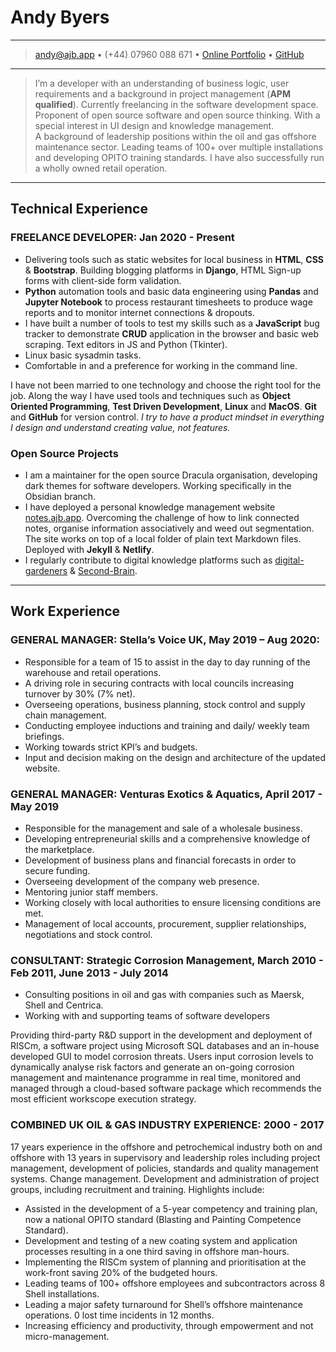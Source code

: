 # Andy Byers

---

> [andy@ajb.app](mailto:andy@ajb.app) • (+44) 07960 088 671 • [Online Portfolio](https://ajb.app) • [GitHub](https://github.com/andybyers21)

---

> I’m a developer with an understanding of business logic, user requirements and a background in project management (**APM qualified**). Currently freelancing in the software development space. Proponent of open source software and open source thinking. With a special interest in UI design and knowledge management.\
> A background of leadership positions within the oil and gas offshore maintenance sector. Leading teams of 100+ over multiple installations and developing OPITO training standards. I have also successfully run a wholly owned retail operation.

---

## Technical Experience

### FREELANCE DEVELOPER: Jan 2020 - Present

- Delivering tools such as static websites for local business in **HTML**, **CSS** & **Bootstrap**. Building blogging platforms in **Django**, HTML Sign-up forms with client-side form validation.
- **Python** automation tools and basic data engineering using **Pandas** and **Jupyter Notebook** to process restaurant timesheets to produce wage reports and to monitor internet connections & dropouts.
- I have built a number of tools to test my skills such as a **JavaScript** bug tracker to demonstrate **CRUD** application in the browser and basic web scraping. Text editors in JS and Python (Tkinter).
- Linux basic sysadmin tasks.
- Comfortable in and a preference for working in the command line.

I have not been married to one technology and choose the right tool for the job. Along the way I have used tools and techniques such as **Object Oriented Programming**, **Test Driven Development**, **Linux** and **MacOS**. **Git** and **GitHub** for version control. _I try to have a product mindset in everything I design and understand creating value, not features._

### Open Source Projects

- I am a maintainer for the open source Dracula organisation, developing dark themes for software developers. Working specifically in the Obsidian branch.
- I have deployed a personal knowledge management website [notes.ajb.app](https://notes.ajb.app). Overcoming the challenge of how to link connected notes, organise information associatively and weed out segmentation. The site works on top of a local folder of plain text Markdown files. Deployed with **Jekyll** & **Netlify**.
- I regularly contribute to digital knowledge platforms such as [digital-gardeners](https://github.com/MaggieAppleton/digital-gardeners) & [Second-Brain](https://github.com/KasperZutterman/Second-Brain).

---

## Work Experience

### GENERAL MANAGER: Stella’s Voice UK, May 2019 – Aug 2020:

- Responsible for a team of 15 to assist in the day to day running of the warehouse and retail operations.
- A driving role in securing contracts with local councils increasing turnover by 30% (7% net).
- Overseeing operations, business planning, stock control and supply chain management.
- Conducting employee inductions and training and daily/ weekly team briefings.
- Working towards strict KPI’s and budgets.
- Input and decision making on the design and architecture of the updated website.

### GENERAL MANAGER: Venturas Exotics & Aquatics, April 2017 - May 2019

- Responsible for the management and sale of a wholesale business.
- Developing entrepreneurial skills and a comprehensive knowledge of the marketplace.
- Development of business plans and financial forecasts in order to secure funding.
- Overseeing development of the company web presence.
- Mentoring junior staff members.
- Working closely with local authorities to ensure licensing conditions are met.
- Management of local accounts, procurement, supplier relationships, negotiations and stock control.

### CONSULTANT: Strategic Corrosion Management, March 2010 - Feb 2011, June 2013 - July 2014

- Consulting positions in oil and gas with companies such as Maersk, Shell and Centrica.
- Working with and supporting teams of software developers

Providing third-party R&D support in the development and deployment of RISCm, a software project using Microsoft SQL databases and an in-house developed GUI to model corrosion threats. Users input corrosion levels to dynamically analyse risk factors and generate an on-going corrosion management and maintenance programme in real time, monitored and managed through a cloud-based software package which recommends the most efficient workscope execution strategy.

### COMBINED UK OIL & GAS INDUSTRY EXPERIENCE: 2000 - 2017

17 years experience in the offshore and petrochemical industry both on and offshore with 13 years in supervisory and leadership roles including project management, development of policies, standards and quality management systems. Change management. Development and administration of project groups, including recruitment and training. Highlights include:

- Assisted in the development of a 5-year competency and training plan, now a national OPITO standard (Blasting and Painting Competence Standard).
- Development and testing of a new coating system and application processes resulting in a one third saving in offshore man-hours.
- Implementing the RISCm system of planning and prioritisation at the work-front saving 20% of the budgeted hours.
- Leading teams of 100+ offshore employees and subcontractors across 8 Shell installations.
- Leading a major safety turnaround for Shell’s offshore maintenance operations. 0 lost time incidents in 12 months.
- Increasing efficiency and productivity, through empowerment and not micro-management.
